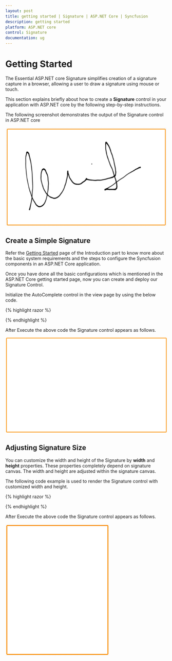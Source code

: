 ```yaml
---
layout: post
title: getting started | Signature | ASP.NET Core | Syncfusion
description: getting started
platform: ASP.NET core
control: Signature
documentation: ug
---
```


# Getting Started

The Essential ASP.NET core Signature simplifies creation of a signature capture in a browser, allowing a user to draw a signature using mouse or touch.

This section explains briefly about how to create a **Signature** control in your application with ASP.NET core by the following step-by-step instructions.

The following screenshot demonstrates the output of the Signature control in ASP.NET core  

![](Getting_Started_images\gettingstarted_img1.png)

## Create a Simple Signature

Refer the [Getting Started](https://help.syncfusion.com/aspnet-core/gettingstarted/getting-started-1-1-0) page of the Introduction part to know more about the basic system requirements and the steps to configure the Syncfusion components in an ASP.NET Core application.

Once you have done all the basic configurations which is mentioned in the ASP.NET Core getting started page, now you can create and deploy our Signature Control.

Initialize the AutoComplete control in the view page by using the below code.

{% highlight razor %}

<ej-signature id="signature" height="400px" > </ej-signature>

{% endhighlight %}

After Execute the above code the Signature control appears as follows.

![](Getting_Started_images\createasimplesignature_img1.png)


## Adjusting Signature Size

You can customize the width and height of the Signature by **width** and **height** properties. These properties completely depend on signature canvas. The width and height are adjusted within the signature canvas.

The following code example is used to render the Signature control with customized width and height.

{% highlight razor %}

<ej-signature id="signature" height="300px" width="200px" > </ej-signature>

{% endhighlight %}


After Execute the above code the Signature control appears as follows.

![](Getting_Started_images\adjustingsignaturesize_img1.png)





